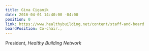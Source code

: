 ```yaml
---
title: Gina Ciganik
date: 2016-04-01 14:40:00 -04:00
position: 0
link: https://www.healthybuilding.net/content/staff-and-board
boardPosition: Co-chair.,
---
```


President, *Healthy Building Network*